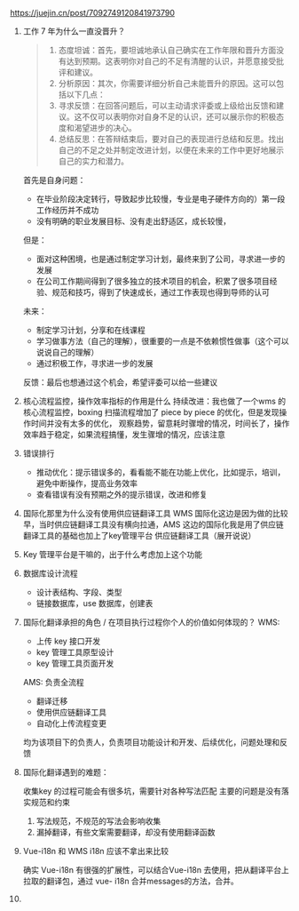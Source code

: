 https://juejin.cn/post/7092749120841973790

1. 工作 7 年为什么一直没晋升？

   > 1. 态度坦诚：首先，要坦诚地承认自己确实在工作年限和晋升方面没有达到预期。这表明你对自己的不足有清醒的认识，并愿意接受批评和建议。
   > 2. 分析原因：其次，你需要详细分析自己未能晋升的原因。这可以包括以下几点：
   > 3. 寻求反馈：在回答问题后，可以主动请求评委或上级给出反馈和建议。这不仅可以表明你对自身不足的认识，还可以展示你的积极态度和渴望进步的决心。
   > 4. 总结反思：在答辩结束后，要对自己的表现进行总结和反思。找出自己的不足之处并制定改进计划，以便在未来的工作中更好地展示自己的实力和潜力。

   首先是自身问题：

   - 在毕业阶段决定转行，导致起步比较慢，专业是电子硬件方向的）第一段工作经历并不成功
   - 没有明确的职业发展目标、没有走出舒适区，成长较慢，

   但是：

   - 面对这种困境，也是通过制定学习计划，最终来到了公司，寻求进一步的发展
   - 在公司工作期间得到了很多独立的技术项目的机会，积累了很多项目经验、规范和技巧，得到了快速成长，通过工作表现也得到导师的认可

   未来：

   - 制定学习计划，分享和在线课程
   - 学习做事方法（自己的理解），很重要的一点是不依赖惯性做事（这个可以说说自己的理解）
   - 通过积极工作，寻求进一步的发展

   反馈：最后也想通过这个机会，希望评委可以给一些建议

2. 核心流程监控，操作效率指标的作用是什么
   持续改进：我也做了一个wms 的核心流程监控，boxing 扫描流程增加了 piece by piece 的优化，但是发现操作时间并没有太多的优化，
   观察趋势，留意耗时骤增的情况，时间长了，操作效率趋于稳定，如果流程搞懂，发生骤增的情况，应该注意

3. 错误排行

   - 推动优化：提示错误多的，看看能不能在功能上优化，比如提示，培训，避免中断操作，提高业务效率
   - 查看错误有没有预期之外的提示错误，改进和修复

4. 国际化那里为什么没有使用供应链翻译工具
   WMS 国际化这边是因为做的比较早，当时供应链翻译工具没有横向拉通，AMS 这边的国际化我是用了供应链翻译工具的基础也加上了key管理平台
   供应链翻译工具（展开说说）

5. Key 管理平台是干嘛的，出于什么考虑加上这个功能
   

6. 数据库设计流程

   - 设计表结构、字段、类型
   - 链接数据库，use 数据库，创建表

7. 国际化翻译承担的角色 / 在项目执行过程你个人的价值如何体现的？
   WMS:

   - 上传 key 接口开发
   - key 管理工具原型设计
   - key 管理工具页面开发

   AMS: 负责全流程

   - 翻译迁移
   - 使用供应链翻译工具
   - 自动化上传流程变更

   均为该项目下的负责人，负责项目功能设计和开发、后续优化，问题处理和反馈

8. 国际化翻译遇到的难题：

   收集key 的过程可能会有很多坑，需要针对各种写法匹配 主要的问题是没有落实规范和约束

   1. 写法规范，不规范的写法会影响收集
   2. 漏掉翻译，有些文案需要翻译，却没有使用翻译函数

9. Vue-i18n 和 WMS i18n 应该不拿出来比较

   确实 Vue-i18n 有很强的扩展性，可以结合Vue-i18n 去使用，把从翻译平台上拉取的翻译包，通过 vue- i18n 合并messages的方法，合并。

   

10. 